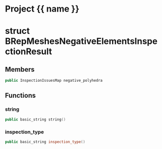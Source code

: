 <script setup>
import {useRoute} from 'vitepress'
const {path} = useRoute()
const tokens = path.split('/')
const words = tokens[2].split('-');
for (let i = 0; i < words.length; i++) {
    words[i] = words[i].charAt(0).toUpperCase() + words[i].slice(1);
    words[i] = words[i].replace('geode', 'Geode')
}
const name = words.join('-');
</script>
# Project {{ name }}

# struct BRepMeshesNegativeElementsInspectionResult


## Members

```cpp
public InspectionIssuesMap negative_polyhedra

```



## Functions

### string

```cpp
public basic_string string()
```


### inspection_type

```cpp
public basic_string inspection_type()
```




